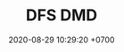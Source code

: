 ---
layout: liga-indigo-team
permalink: /team/:title.html
categories: LI LI1 LI2 LI6 LI7 SSI7 TAE1 SAP2 TSR6 SSI7 team CXF ROCT PLATA
liga: LIGA INDIGO
maincover: /assets/logos/DMD.png
puntosLJMAYO24: 17
date: 2020-08-29 10:29:20 +0700
title: DFS DMD
route: /liga-johto
tag: johto042024
color: black
puntosLJ202404: 12
grupo: sur
background: '#F16C38'
cover: /assets/backCard.png
team: DFS DIAMOND

ID: DFS DMD
puntos: 0
pj: 0


team1: partido5
team2: partido5
team3: DMD3
team4: DMD4
team5: DMD5
team6: partido5 
team7: partido5 
team8: DMD8 
team9: DMD9 


#PARTIDO 1
maincover1: /assets/logos/TAE.png
j1: RONDA 1
p1:  DMD
r1: 0
rr1: 2
pp1: TAE
bg1: rock rock
pt1: 0
pj1: 0
#PARTIDO 2
j2: RONDA 2
maincover2: /assets/logos/DFS.png
p2: DMD
r2: 0
rr2: 2
pp2: SAP
bg2: rock rock
pt2: 0
pj2: 0

#PARTIDO 6
j6: RONDA 6
maincover6: /assets/logos/TSR.png
p6:  DMD
r6: 0
rr6: 2 
pp6: TSR
bg6: rock 
pt6: 0
pj6: 0
#PARTIDO 7
maincover7: /assets/logos/SSI.png
j7: RONDA 7
p7: DMD
r7: 0
pp7: SSI
rr7: 2
bg7: rock 
pt7: 0
pj7: 0

# pj: 11
# pt1: 0
# pt2: 0
# pt3: 0
# pt4: 0
# pt5: 0
# pt6: 0
# pt7: 0
# pt8: 0
# pt9: 0
# pt10: 0
# pt11: 0
# p1: ZODIAC
# r1: 0
# bg1: rock bg-warning
# rr1: 0
# pp1: DFS DMD
# p2: DFS DMD
# r2: 0
# rr2: 0
# bg2: rock bg-success
# pp2: MBO
# p3: DFS DMD
# r3: 0
# bg3: rock bg-info
# rr3: 0
# pp3: LAST BREATH
# p4:  DFS RUBY
# r4: 0
# bg4: rock bg-success
# rr4: 0
# pp4: DFS DMD
# p5:  no smite
# r5: 0
# bg5: rock bg-danger
# rr5: 0
# pp5: dfs dmd
# p6: jas
# r6: 0
# rr6: 0
# bg6: rock bg-success
# pp6: dfs dmd
# p7:  DFS DMD
# r7: 0
# rr7: 0
# bg7: rock bg-danger
# pp7: SOJ
# p8:  DFS DMD
# r8: 0
# bg8: rock bg-warning
# rr8: 0
# pp8: T. SATISFACTION
# p9:  DFS DMD
# r9: 0
# bg9: rock bg-danger
# rr9: 0
# pp9: S. VANGUARD
# p10:  HGO
# r10: 0
# rr10: 0
# bg10: rock bg-warning
# pp10: DFS DM
# p11: hg regios
# r11: 0
# rr11: 0
# bg11: rock bg-success
# pp11: dfs dmd
##torneos
rango: ACERO
bg: bg-johto 
torneo1: Lj my24
tps1: IN PROGRESS
tb1: card-johto
timg1: /assets/logos/LIGA-JOHTO.png
---